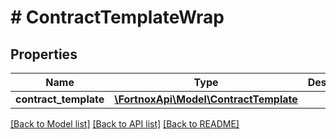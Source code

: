 # # ContractTemplateWrap

## Properties

Name | Type | Description | Notes
------------ | ------------- | ------------- | -------------
**contract_template** | [**\FortnoxApi\Model\ContractTemplate**](ContractTemplate.md) |  | [optional]

[[Back to Model list]](../../README.md#models) [[Back to API list]](../../README.md#endpoints) [[Back to README]](../../README.md)
